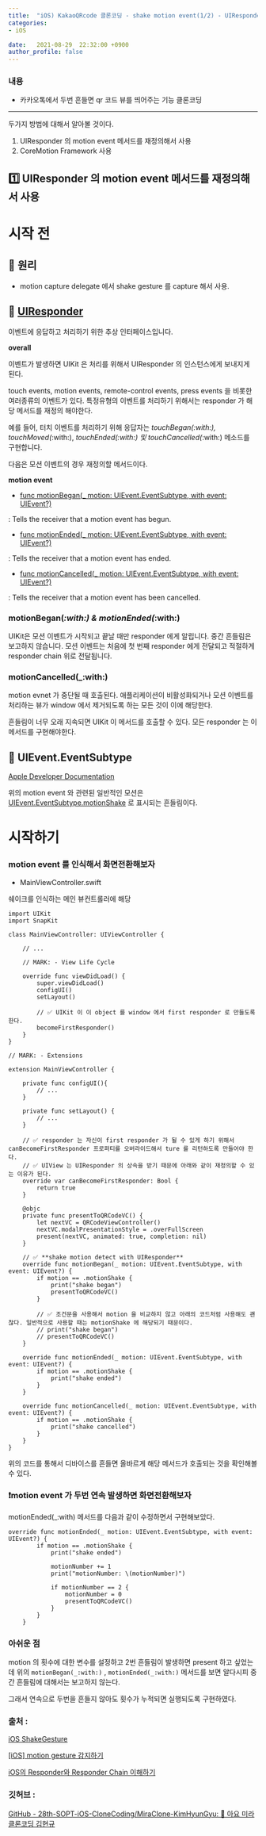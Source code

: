 ```yaml
---
title:  "iOS) KakaoQRcode 클론코딩 - shake motion event(1/2) - UIResponder"
categories:
- iOS

date:   2021-08-29  22:32:00 +0900
author_profile: false
---
```

### 내용

-   카카오톡에서 두번 흔들면 qr 코드 뷰를 띄어주는 기능 클론코딩

---

두가지 방법에 대해서 알아볼 것이다.

1.  UIResponder 의 motion event 메서드를 재정의해서 사용
2.  CoreMotion Framework 사용

## 1️⃣ UIResponder 의 motion event 메서드를 재정의해서 사용

# 시작 전

## 👏 원리

-   motion capture delegate 에서 shake gesture 를 capture 해서 사용.

## 👏 [UIResponder](https://developer.apple.com/documentation/uikit/uiresponder)

이벤트에 응답하고 처리하기 위한 추상 인터페이스입니다.

**overall**

이벤트가 발생하면 UIKit 은 처리를 위해서 UIResponder 의 인스턴스에게 보내지게 된다.

touch events, motion events, remote-control events, press events 을 비롯한 여러종류의 이벤트가 있다. 특정유형의 이벤트를 처리하기 위해서는 responder 가 해당 메서드를 재정의 해야한다.

예를 들어, 터치 이벤트를 처리하기 위해 응답자는 _touchBegan(:with:), touchMoved(_:with:), _touchEnded(:with:) 및 touchCancelled(_:with:) 메소드를 구현합니다.

다음은 모션 이벤트의 경우 재정의할 메서드이다.

**motion event**

-   [func motionBegan(\_ motion: UIEvent.EventSubtype, with event: UIEvent?)](https://developer.apple.com/documentation/uikit/uiresponder/1621120-motionbegan)

: Tells the receiver that a motion event has begun.

-   [func motionEnded(\_ motion: UIEvent.EventSubtype, with event: UIEvent?)](https://developer.apple.com/documentation/uikit/uiresponder/1621090-motionended)

: Tells the receiver that a motion event has ended.

-   [func motionCancelled(\_ motion: UIEvent.EventSubtype, with event: UIEvent?)](https://developer.apple.com/documentation/uikit/uiresponder/1621087-motioncancelled)

: Tells the receiver that a motion event has been cancelled.

### motionBegan(_:with:) & motionEnded(_:with:)

UIKit은 모션 이벤트가 시작되고 끝날 때만 responder 에게 알립니다. 중간 흔들림은 보고하지 않습니다. 모션 이벤트는 처음에 첫 번째 responder 에게 전달되고 적절하게 responder chain 위로 전달됩니다.

### motionCancelled(\_:with:)

motion evnet 가 중단될 때 호출된다. 애플리케이션이 비활성화되거나 모션 이벤트를 처리하는 뷰가 window 에서 제거되도록 하는 모든 것이 이에 해당한다.

흔들림이 너무 오래 지속되면 UIKit 이 메서드를 호출할 수 있다. 모든 responder 는 이 메서드를 구현해야한다.

## 👏 UIEvent.EventSubtype

[Apple Developer Documentation](https://developer.apple.com/documentation/uikit/uievent/eventsubtype)

위의 motion event 와 관련된 일반적인 모션은 [UIEvent.EventSubtype.motionShake](https://developer.apple.com/documentation/uikit/uievent/eventsubtype/motionshake) 로 표시되는 흔들림이다.

# 시작하기

### motion event 를 인식해서 화면전환해보자

-   MainViewController.swift

쉐이크를 인식하는 메인 뷰컨트롤러에 해당

```
import UIKit
import SnapKit

class MainViewController: UIViewController {

    // ...

    // MARK: - View Life Cycle

    override func viewDidLoad() {
        super.viewDidLoad()
        configUI()
        setLayout()

        // ✅ UIKit 이 이 object 를 window 에서 first responder 로 만들도록 한다.
        becomeFirstResponder()
    }
}

// MARK: - Extensions

extension MainViewController {

    private func configUI(){
        // ...
    }

    private func setLayout() {
        // ...
    }

    // ✅ responder 는 자신이 first responder 가 될 수 있게 하기 위해서 canBecomeFirstResponder 프로퍼티를 오버라이드해서 ture 를 리턴하도록 만들어야 한다.
    // ✅ UIView 는 UIResponder 의 상속을 받기 때문에 아래와 같이 재정의할 수 있는 이유가 된다.
    override var canBecomeFirstResponder: Bool {
        return true
    }

    @objc
    private func presentToQRCodeVC() {
        let nextVC = QRCodeViewController()
        nextVC.modalPresentationStyle = .overFullScreen
        present(nextVC, animated: true, completion: nil)
    }

    // ✅ **shake motion detect with UIResponder**
    override func motionBegan(_ motion: UIEvent.EventSubtype, with event: UIEvent?) {
        if motion == .motionShake {
            print("shake began")
            presentToQRCodeVC()
        }

        // ✅ 조건문을 사용해서 motion 을 비교하지 않고 아래의 코드처럼 사용해도 괜찮다. 일반적으로 사용할 때는 motionShake 에 해당되기 때문이다.
        // print("shake began")
        // presentToQRCodeVC()
    }

    override func motionEnded(_ motion: UIEvent.EventSubtype, with event: UIEvent?) {
        if motion == .motionShake {
            print("shake ended")
        }
    }

    override func motionCancelled(_ motion: UIEvent.EventSubtype, with event: UIEvent?) {
        if motion == .motionShake {
            print("shake cancelled")
        }
    }
}
```

위의 코드를 통해서 디바이스를 흔들면 올바르게 해당 메서드가 호출되는 것을 확인해볼 수 있다.

### ❗️**motion event 가 두번 연속 발생하면 화면전환해보자**

motionEnded(\_:with) 메서드를 다음과 같이 수정하면서 구현해보았다.

```
override func motionEnded(_ motion: UIEvent.EventSubtype, with event: UIEvent?) {
        if motion == .motionShake {
            print("shake ended")

            motionNumber += 1
            print("motionNumber: \(motionNumber)")

            if motionNumber == 2 {
                motionNumber = 0
                presentToQRCodeVC()
            }
        }
    }
```

### 아쉬운 점

motion 의 횟수에 대한 변수를 설정하고 2번 흔들림이 발생하면 present 하고 싶었는데 위의 `motionBegan(_:with:)` , `motionEnded(_:with:)` 메서드를 보면 알다시피 중간 흔들림에 대해서는 보고하지 않는다.

그래서 연속으로 두번을 흔들지 않아도 횟수가 누적되면 실행되도록 구현하였다.

### 출처 :

[iOS ShakeGesture](https://blog.lenskart.com/ios-shakegesture-ecece76d88cf)

[\[iOS\] motion gesture 감지하기](https://sujinnaljin.medium.com/ios-motion-gesture-%EA%B0%90%EC%A7%80%ED%95%98%EA%B8%B0-dd94a75411b6)

[iOS의 Responder와 Responder Chain 이해하기](https://seizze.github.io/2019/11/26/iOS%EC%9D%98-Responder%EC%99%80-Responder-Chain-%EC%9D%B4%ED%95%B4%ED%95%98%EA%B8%B0.html)

### 깃허브 :

[GitHub - 28th-SOPT-iOS-CloneCoding/MiraClone-KimHyunGyu: 🧚 아요 미라클론코딩 김현규](https://github.com/28th-SOPT-iOS-CloneCoding/MiraClone-KimHyunGyu)
